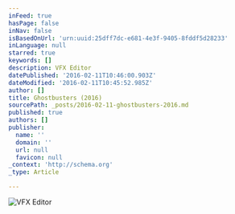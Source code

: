 ```yaml
---
inFeed: true
hasPage: false
inNav: false
isBasedOnUrl: 'urn:uuid:25dff7dc-e681-4e3f-9405-8fddf5d28233'
inLanguage: null
starred: true
keywords: []
description: VFX Editor
datePublished: '2016-02-11T10:46:00.903Z'
dateModified: '2016-02-11T10:45:52.985Z'
author: []
title: Ghostbusters (2016)
sourcePath: _posts/2016-02-11-ghostbusters-2016.md
published: true
authors: []
publisher:
  name: ''
  domain: ''
  url: null
  favicon: null
_context: 'http://schema.org'
_type: Article

---
```

![VFX Editor](https://the-grid-user-content.s3-us-west-2.amazonaws.com/3a35f483-b64a-439e-b1eb-5d7b591a7cae.jpg)